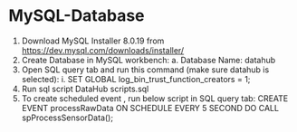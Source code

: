 # MySQL-Database
1. Download MySQL Installer 8.0.19 from https://dev.mysql.com/downloads/installer/
2. Create Database in MySQL workbench:
    a. Database Name: datahub
3.  Open SQL query tab and run this command (make sure datahub is selected):
			i. SET GLOBAL log_bin_trust_function_creators = 1;
4. Run sql script DataHub scripts.sql
5. To create scheduled event , run below script in SQL query tab:
			CREATE EVENT processRawData
			    ON SCHEDULE EVERY 5 SECOND
			    DO
			      CALL spProcessSensorData();

